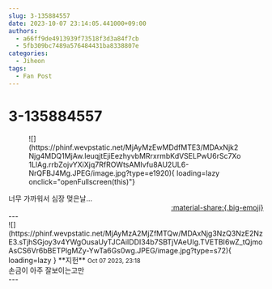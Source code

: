 ```yaml
---
slug: 3-135884557
date: 2023-10-07 23:14:05.441000+09:00
authors:
  - a66ff9de4913939f73518f3d3a84f7cb
  - 5fb309bc7489a576484431ba8338807e
categories:
  - Jiheon
tags:
  - Fan Post
---
```


# 3-135884557

<div class="post-container" markdown="1">
<div class="content-container md-sidebar__scrollwrap" markdown="1">


<figure markdown="1">
![](https://phinf.wevpstatic.net/MjAyMzEwMDdfMTE3/MDAxNjk2Njg4MDQ1MjAw.IeuqjtEjiEezhyvbMRrxrmbKdVSELPwU6rSc7Xo1LlAg.rrbZojvYXiXjq7RfROWtsAMIvfu8AU2UL6-NrQFBJ4Mg.JPEG/image.jpg?type=e1920){ loading=lazy onclick="openFullscreen(this)"}
</figure>
너무 가까워서 심장 멎은날...

</div>
</div>

<div style="text-align: right;" markdown="1">
<a href="https://weverse.io/fromis9/fanpost/3-135884557" style="text-align: right;">:material-share:{.big-emoji}</a>
</div>
---

<div class="comments-container md-sidebar__scrollwrap" markdown="1">
<div class="comment" markdown="1">
<div class='id-container' markdown="1">
![](https://phinf.wevpstatic.net/MjAyMzA2MjZfMTQw/MDAxNjg3NzQ3NzE2NzE3.sTjhSGjoy3v4YWgOusaUyTJCAiIDDI34b7SBTjVAeUIg.TVETBI6wZ_tQjmoAsCS6Vr6bBETPlgMZy-YwTa6Gs0wg.JPEG/image.jpg?type=s72){ loading=lazy }
**<span class="artist">지헌</span>** <small>Oct 07 2023, 23:18</small><br>
</div>
<div class='comment-body' markdown="1">
손금이 아주 잘보이는고만
</div>
</div>
</div>
---
